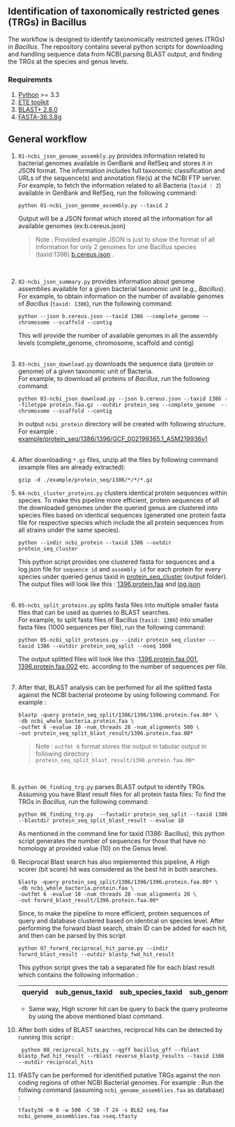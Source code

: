 ## Identification of taxonomically restricted genes (TRGs) in Bacillus 

The workflow is designed to identify taxonomically restricted genes (TRGs) in *Bacillus*. The repository contains several python scripts for downloading and handling sequence data from NCBI,parsing BLAST output, and finding the TRGs at the species and genus levels.

### Requiremnts
1. [Python](https://www.python.org/) >= 3.3
2. [ETE toolkit](http://etetoolkit.org/)
3. [BLAST+ 2.8.0](https://ftp.ncbi.nlm.nih.gov/blast/executables/blast+/)
4. [FASTA-36.3.8g](https://fasta.bioch.virginia.edu/wrpearson/fasta/fasta36/)

## General workflow

1. `01-ncbi_json_genome_assembly.py` provides information related to bacterial genomes available in GenBank and RefSeq and stores it in JSON format. The information includes full taxonomic
    classification and URLs of the sequence(s) and annotation file(s) at the NCBI FTP server. <br /> For example, to fetch the information related to all Bacteria (`taxid : 2`) available in GenBank and RefSeq, run the following command:   <br />
    ```
    python 01-ncbi_json_genome_assembly.py --taxid 2  
    ```
    Output will be a JSON format which stored all the information for all available genomes (ex:b.cereus.json)  <br />
    > Note : Provided example JSON is just to show the format of all information for only 2 genomes for one Bacillus species (taxid:1396) [b.cereus.json](./example/b.cereus.json) . <br />
    <br />
2. `02-ncbi_json_summary.py` provides information about genome assemblies available for a given bacterial taxonomic unit (e.g., *Bacillus*). <br /> For example, to obtain information on the 
    number of available genomes of *Bacillus* (`taxid: 1386`), run the following command: <br />
    ```
    python --json b.cereus.json --taxid 1386 --complete_genome --chromosome --scaffold --contig  
    ```
    This will provide the number of available genomes in all the assembly levels (complete_genome, chromosome, scaffold and contig)  <br />
    <br />
3. `03-ncbi_json_download.py` downloads the sequence data (protein or genome) of a given taxonomic unit of Bacteria.  <br /> For example, to download all proteins of *Bacillus*, run the 
    following command:  <br />
    ```
    python 03-ncbi_json_download.py --json b.cereus.json --taxid 1386 --filetype protein.faa.gz --outdir protein_seq --complete_genome  --chromosome --scaffold --contig
    ```
    In output `ncbi_protein` directory will be created with following structure. For example : [example/protein_seq/1386/1396/GCF_002199365.1_ASM219936v1](./example/protein_seq/1386/1396/GCF_002199365.1_ASM219936v1/)  <br />
    <br />
4. After downloading `*.gz` files, unzip all the files by following command (example files are already extracted): <br />
    ```
    gzip -d ./example/protein_seq/1386/*/*/*.gz
    ```
5. `04-ncbi_cluster_proteins.py` clusters identical protein sequences within species. To make this pipeline more efficient, protein sequences of all the downloaded genomes under the queried genus
    are clustered into species files based on identical sequences (generated one protein fasta file for respective species which include the all protein sequences from all strains under the same species). <br />
    ``` 
    python --indir ncbi_protein --taxid 1386 --outdir protein_seq_cluster
    ```
    This python script provides one clustered fasta for sequences and a log.json file for `sequence id` and `assembly id` for each protein for every species under queried genus taxid in [protein_seq_cluster](./example/protein_seq_cluster) (output folder). The output files will look like this : [1396.protein.faa](./example/protein_seq_cluster/1386/1396/1396.protein.faa) and  [log.json](./example/protein_seq_cluster/1386/1396/log.json)  <br />
    <br />
6. `05-ncbi_split_proteins.py` splits fasta files into multiple smaller fasta files that can be used as queries to BLAST searches. <br />
    For example, to split fasta files of Bacillus (`taxid: 1386`) into smaller fasta files (1000 sequences per file), run the following command:
    ```
    python 05-ncbi_split_proteins.py --indir protein_seq_cluster --taxid 1386 --outdir protein_seq_split --nseq 1000 
    ```
    The output splitted files will look like this :[1396.protein.faa.001](./example/protein_seq_split/1386/1396/1396.protein.faa.001), [1396.protein.faa.002](./example/protein_seq_split/1386/1396/1396.protein.faa.002) etc. according to the number of sequences per file.  <br />
    <br />
7. After that, BLAST analysis can be perfomed for all the splitted fasta against the NCBI bacterial proteome by using following command. For example :  <br />
    ```
    blastp -query protein_seq_split/1386/1396/1396.protein.faa.00* \
    -db ncbi_whole_bacteria.protein.faa \
    -outfmt 6 -evalue 10 -num_threads 28 -num_alignments 500 \
    -out protein_seq_split_blast_result/1396.protein.faa.00*
    ```
    > Note : `outfmt 6` format stores the output in tabular output in following directory : ```protein_seq_split_blast_result/1396.protein.faa.00*```  <br />
    <br />
8. `python 06_finding_trg.py` parses BLAST output to identify TRGs. <br /> Assuming you have Blast result files for all protein fasta files: To find the TRGs in *Bacillus*, run the 
    following command: 
    ``` 
    python 06_finding_trg.py  --fastadir protein_seq_split --taxid 1386 --blastdir protein_seq_split_blast_result --evalue 10
    ```
    As mentioned in the command line for taxid (1386: Bacillus), this python script generates the number of sequences for those that have no homology at provided value (10) on the Genus level. 
    <br />

9. Reciprocal Blast search has also implemented this pipeline, A High scorer (bit score) hit was considered as the best hit in both searches. 
    ```
    blastp -query protein_seq_split/1386/1396/1396.protein.faa.00* \
    -db ncbi_whole_bacteria.protein.faa \
    -outfmt 6 -evalue 10 -num_threads 28 -num_alignments 20 \
    -out forwrd_blast_result/1396.protein.faa.00*
    ```
    Since, to make the pipeline to more efficient, protein sequences of query and database clustered based on identical on species level. After performing the forward blast search, strain ID can be added for each hit, and then can be parsed by this script <br />
    ```
    python 07_forwrd_reciprocal_hit_parse.py --indir forwrd_blast_result --outdir blastp_fwd_hit_result
    ```
    This python script gives the tab a separated file for each blast result which contains the following information : <br />
    
   
    | queryid |sub_genus_taxid |sub_species_taxid | sub_genome | subject_besthit_ids|
    | --- | --- | --- | --- |--- |
    
    * Same way, High scrorer hit can be query to back the query proteome by using the above mentioned blast command.
    
10. After both sides of BLAST searches, reciprocal hits can be detected by running this script :<br />
    ```
     python 08_reciprocal_hits.py --qgff bacillus_gff --fblast blastp_fwd_hit_result --rblast reverse_blastp_results --taxid 1386 --outdir reciprocal_hits
    ```
11. tFASTy can be performed for idenitified putative TRGs against the non coding regions of other NCBI Bacterial genomes.
    For example : Run the follwing command (assuming `ncbi_genome_assemblies.faa` as database) :
    ```
    tfasty36 -m 0 -w 500 -C 50 -T 24 -s BL62 seq.faa ncbi_genome_assemblies.faa >seq.tfasty
    ```

    





